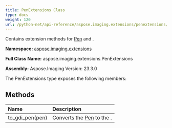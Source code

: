 ```yaml
---
title: PenExtensions Class
type: docs
weight: 120
url: /python-net/api-reference/aspose.imaging.extensions/penextensions/
---
```


Contains extension methods for [Pen](/imaging/python-net/api-reference/aspose.imaging/pen/) and .

**Namespace:** [aspose.imaging.extensions](/imaging/python-net/api-reference/aspose.imaging.extensions/)

**Full Class Name:** aspose.imaging.extensions.PenExtensions

**Assembly:**  Aspose.Imaging Version: 23.3.0

The PenExtensions type exposes the following members:
## **Methods**
|**Name**|**Description**|
| :- | :- |
|to_gdi_pen(pen)|Converts the [Pen](/imaging/python-net/api-reference/aspose.imaging/pen/) to the .|
